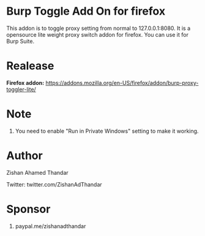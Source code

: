 # Burp Toggle Add On for firefox

This addon is to toggle proxy setting from normal to 127.0.0.1:8080. It is a opensource lite weight proxy switch addon for firefox. You can use it for Burp Suite.

# Realease

<b>Firefox addon:</b> https://addons.mozilla.org/en-US/firefox/addon/burp-proxy-toggler-lite/

# Note

1. You need to enable "Run in Private Windows" setting to make it working.

# Author

Zishan Ahamed Thandar

Twitter: twitter.com/ZishanAdThandar

# Sponsor

1. paypal.me/zishanadthandar
